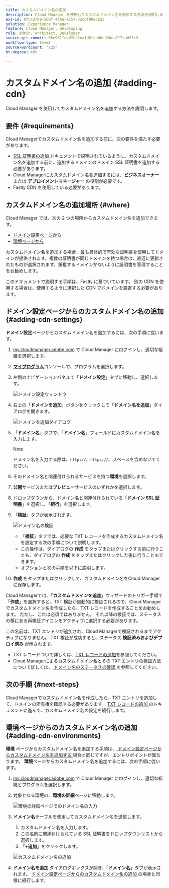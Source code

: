 ```yaml
---
title: カスタムドメイン名の追加
description: Cloud Manager を使用してカスタムドメイン名を追加する方法を説明します。
exl-id: 0fc427b9-560f-4f6e-ac57-32cdf09ec623
solution: Experience Manager
feature: Cloud Manager, Developing
role: Admin, Architect, Developer
source-git-commit: 06e961febd7cb2ea1d8fca00cb3dee7f7ca893c9
workflow-type: tm+mt
source-wordcount: '725'
ht-degree: 49%

---
```



# カスタムドメイン名の追加 {#adding-cdn}

Cloud Manager を使用してカスタムドメイン名を追加する方法を説明します。

## 要件 {#requirements}

Cloud Managerでカスタムドメイン名を追加する前に、次の要件を満たす必要があります。

* [SSL 証明書の追加 ](/help/implementing/cloud-manager/managing-ssl-certifications/add-ssl-certificate.md) ドキュメントで説明されているように、カスタムドメイン名を追加する前に、追加するドメインのドメイン SSL 証明書を追加する必要があります。
* Cloud Managerにカスタムドメイン名を追加するには、**ビジネスオーナー** または **デプロイメントマネージャー** の役割が必要です。
* Fastly CDN を使用している必要があります。

## カスタムドメイン名の追加場所 {#where}

Cloud Manager では、次の 2 つの場所からカスタムドメイン名を追加できます。

* [ドメイン設定ページから](#adding-cdn-settings)
* [環境ページから](#adding-cdn-environments)

カスタムドメイン名を追加する場合、最も具体的で有効な証明書を使用してドメインが提供されます。複数の証明書が同じドメインを持つ場合は、直近に更新されたものが選択されます。重複するドメインがないように証明書を管理することをお勧めします。

このドキュメントで説明する手順は、Fastly に基づいています。 別の CDN を使用する場合は、使用するように選択した CDN でドメインを設定する必要があります。

## ドメイン設定ページからのカスタムドメイン名の追加 {#adding-cdn-settings}

**ドメイン設定**&#x200B;ページからカスタムドメイン名を追加するには、次の手順に従います。

1. [my.cloudmanager.adobe.com](https://my.cloudmanager.adobe.com/) で Cloud Manager にログインし、適切な組織を選択します。

1. **[マイプログラム](/help/implementing/cloud-manager/navigation.md#my-programs)**&#x200B;コンソールで、プログラムを選択します。

1. 左側のナビゲーションパネルで「**ドメイン設定**」タブに移動し、選択します。

   ![ドメイン設定ウィンドウ](/help/implementing/cloud-manager/assets/cdn/cdn-create.png)

1. 右上の「**ドメインを追加**」ボタンをクリックして「**ドメイン名を追加**」ダイアログを開きます。

   ![ドメインを追加ダイアログ](/help/implementing/cloud-manager/assets/cdn/add-cdn1.png)

1. 「**ドメイン名**」タブで、「**ドメイン名**」フィールドにカスタムドメイン名を入力します。

   >[!NOTE]
   >
   >ドメイン名を入力する際は、`http://`、`https://`、スペースを含めないでください。

1. そのドメイン名と関連付けられるサービスを持つ&#x200B;**環境**&#x200B;を選択します。

1. **公開**&#x200B;サービスまたは&#x200B;**プレビュー**&#x200B;サービスのいずれかを選択します。

1. ドロップダウンから、ドメイン名と関連付けられている「**ドメイン SSL 証明書**」を選択し、「**続行**」を選択します。

1. 「**検証**」タブが表示されます。

   ![ドメイン名の検証](/help/implementing/cloud-manager/assets/cdn/cdn-create6.png)

   * 「**検証**」タブでは、必要な TXT レコードを作成するカスタムドメイン名を設定する次の手順について説明します。
   * この操作は、ダイアログの **作成** をタップまたはクリックする前に行うことも、ダイアログの **作成** をタップまたはクリックした後に行うこともできます。
   * オプションと次の手順を以下に説明します。

1. **作成** をタップまたはクリックして、カスタムドメイン名をCloud Managerに保存します。

Cloud Managerでは、「**カスタムドメインを追加**」ウィザードのトリガー手順で「**作成**」を選択すると、TXT 検証が自動的に検証されるので、Cloud Managerでカスタムドメイン名を作成したら、TXT レコードを作成することをお勧めします。 ただし、これは必須ではありません。 それ以降の検証では、ステータスの横にある再検証アイコンをアクティブに選択する必要があります。

この名前は、TXT エントリが追加され、Cloud Managerで検証されるまでアクティブになりません。 TXT 検証が成功すると、ステータス **検証済みおよびデプロイ済み** が示されます。

* TXT レコードついて詳しくは、[TXT レコードの追加](/help/implementing/cloud-manager/custom-domain-names/add-text-record.md)を参照してください。
* Cloud Managerによるカスタムドメイン名とその TXT エントリの検証方法について詳しくは、[ ドメイン名のステータスの確認 ](/help/implementing/cloud-manager/custom-domain-names/check-domain-name-status.md) を参照してください。

## 次の手順 {#next-steps}

Cloud Managerでカスタムドメイン名を作成したら、TXT エントリを追加して、ドメインの所有権を確認する必要があります。 [TXT レコードの追加 ](/help/implementing/cloud-manager/custom-domain-names/add-text-record.md) のドキュメントに進んで、カスタムドメイン名の設定を続行します。

## 環境ページからのカスタムドメイン名の追加 {#adding-cdn-environments}

**環境** ページからカスタムドメイン名を追加する手順は、[ ドメイン設定ページからカスタムドメイン名を追加する ](#adding-cdn-settings) 場合と同じですが、エントリポイントが異なります。 **環境**&#x200B;ページからカスタムドメイン名を追加するには、次の手順に従います。

1. [my.cloudmanager.adobe.com](https://my.cloudmanager.adobe.com/) で Cloud Manager にログインし、適切な組織とプログラムを選択します。

1. 対象となる環境の、**環境の詳細**&#x200B;ページに移動します。

   ![環境の詳細ページでのドメイン名の入力](/help/implementing/cloud-manager/assets/cdn/cdn-create4.png)

1. **ドメイン名**&#x200B;テーブルを使用してカスタムドメイン名を送信します。

   1. カスタムドメイン名を入力します。
   1. この名前に関連付けられている SSL 証明書をドロップダウンリストから選択します。
   1. 「**+追加**」をクリックします。

   ![カスタムドメイン名の追加](/help/implementing/cloud-manager/assets/cdn/cdn-create3.png)

1. **ドメイン名を追加** ダイアログボックスが開き、「**ドメイン名**」タブが表示されます。 [ ドメイン設定ページからのカスタムドメイン名の追加 ](#adding-cdn-settings) の場合と同様に続行します。
